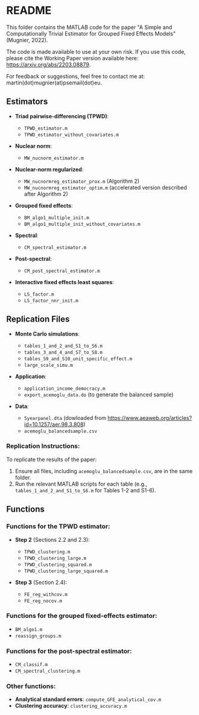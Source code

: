 # README

This folder contains the MATLAB code for the paper "A Simple and Computationally Trivial Estimator for Grouped Fixed Effects Models" (Mugnier, 2022).

The code is made available to use at your own risk. If you use this code, please cite the Working Paper version available here: https://arxiv.org/abs/2203.08879.

For feedback or suggestions, feel free to contact me at: martin(dot)mugnier(at)psemail(dot)eu.

## Estimators

- **Triad pairwise-differencing (TPWD)**:
  - `TPWD_estimator.m`
  - `TPWD_estimator_without_covariates.m`

- **Nuclear norm**:
  - `MW_nucnorm_estimator.m`

- **Nuclear-norm regularized**:
  - `MW_nucnormreg_estimator_prox.m` (Algorithm 2)
  - `MW_nucnormreg_estimator_optim.m` (accelerated version described after Algorithm 2)

- **Grouped fixed effects**:
  - `BM_algo1_multiple_init.m`
  - `BM_algo1_multiple_init_without_covariates.m`

- **Spectral**:
  - `CM_spectral_estimator.m`

- **Post-spectral**:
  - `CM_post_spectral_estimator.m`

- **Interactive fixed effects least squares**:
  - `LS_factor.m`
  - `LS_factor_nnr_init.m`

## Replication Files

- **Monte Carlo simulations**:
  - `tables_1_and_2_and_S1_to_S6.m`
  - `tables_3_and_4_and_S7_to_S8.m`
  - `tables_S9_and_S10_unit_specific_effect.m`
  - `large_scale_simu.m`

- **Application**:
  - `application_income_democracy.m`
  - `export_acemoglu_data.do` (to generate the balanced sample)

- **Data**:
  - `5yearpanel.dta` (dowloaded from https://www.aeaweb.org/articles?id=10.1257/aer.98.3.808)
  - `acemoglu_balancedsample.csv`

### Replication Instructions:
To replicate the results of the paper:
1. Ensure all files, including `acemoglu_balancedsample.csv`, are in the same folder.
2. Run the relevant MATLAB scripts for each table (e.g., `tables_1_and_2_and_S1_to_S6.m` for Tables 1-2 and S1-6).

## Functions

### Functions for the TPWD estimator:
- **Step 2** (Sections 2.2 and 2.3):
  - `TPWD_clustering.m`
  - `TPWD_clustering_large.m`
  - `TPWD_clustering_squared.m`
  - `TPWD_clustering_large_squared.m`
  
- **Step 3** (Section 2.4):
  - `FE_reg_withcov.m`
  - `FE_reg_nocov.m`

### Functions for the grouped fixed-effects estimator:
  - `BM_algo1.m`
  - `reassign_groups.m`

### Functions for the post-spectral estimator:
  - `CM_classif.m`
  - `CM_spectral_clustering.m`

### Other functions:
- **Analytical standard errors**: `compute_GFE_analytical_cov.m`
- **Clustering accuracy**: `clustering_accuracy.m`
